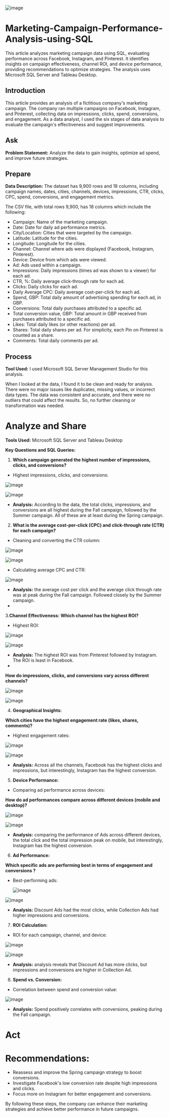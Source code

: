 ![image](https://github.com/user-attachments/assets/ea082bc4-291f-48b3-a94f-adad5b2ed7c9)


# Marketing-Campaign-Performance-Analysis-using-SQL
This article analyzes marketing campaign data using SQL, evaluating performance across Facebook, Instagram, and Pinterest. It identifies insights on campaign effectiveness, channel ROI, and device performance, providing recommendations to optimize strategies. The analysis uses Microsoft SQL Server and Tableau Desktop.

## Introduction
This article provides an analysis of a fictitious company's marketing campaign. The company ran multiple campaigns on Facebook, Instagram, and Pinterest, collecting data on impressions, clicks, spend, conversions, and engagement. As a data analyst, I used the six stages of data analysis to evaluate the campaign's effectiveness and suggest improvements.

## Ask
**Problem Statement:** Analyze the data to gain insights, optimize ad spend, and improve future strategies.

## Prepare
**Data Description:** The dataset has 9,900 rows and 18 columns, including campaign names, dates, cities, channels, devices, impressions, CTR, clicks, CPC, spend, conversions, and engagement metrics.

The CSV file, with total rows 9,900, has 18 columns which include the following:

- Campaign: Name of the marketing campaign.
- Date: Date for daily ad performance metrics.
- City/Location: Cities that were targeted by the campaign.
- Latitude: Latitude for the cities.
- Longitude: Longitude for the cities.
- Channel: Channel where ads were displayed (Facebook, Instagram, Pinterest).
- Device: Device from which ads were viewed.
- Ad: Ads used within a campaign.
- Impressions: Daily impressions (times ad was shown to a viewer) for each ad.
- CTR, %: Daily average click-through rate for each ad.
- Clicks: Daily clicks for each ad.
- Daily Average CPC: Daily average cost-per-click for each ad.
- Spend, GBP: Total daily amount of advertising spending for each ad, in GBP.
- Conversions: Total daily purchases attributed to a specific ad.
- Total conversion value, GBP: Total amount in GBP received from purchases attributed to a specific ad.
- Likes: Total daily likes (or other reactions) per ad.
- Shares: Total daily shares per ad. For simplicity, each Pin on Pinterest is counted as a share.
- Comments: Total daily comments per ad.
  
## Process
**Tool Used:** I used Microsoft SQL Server Management Studio for this analysis.

When I looked at the data, I found it to be clean and ready for analysis. There were no major issues like duplicates, missing values, or incorrect data types. The data was consistent and accurate, and there were no outliers that could affect the results. So, no further cleaning or transformation was needed.

# Analyze and Share
**Tools Used:** Microsoft SQL Server and Tableau Desktop

**Key Questions and SQL Queries:**

1. **Which campaign generated the highest number of impressions, clicks, and conversions?**

- Highest impressions, clicks, and conversions:
  
![image](https://github.com/user-attachments/assets/28289b20-dad9-4f6a-8ead-3117c6b65ede)

![image](https://github.com/user-attachments/assets/7b69e227-6263-45b0-a095-1af5dc35beae)

- **Analysis:** According to the data, the total clicks, impressions, and conversions are all highest during the Fall campaign, followed by the Summer campaign. All of these are at least during the Spring campaign.

2. **What is the average cost-per-click (CPC) and click-through rate (CTR) for each campaign?**

- Cleaning and converting the CTR column:

![image](https://github.com/user-attachments/assets/06cdf866-d96e-4059-970f-e83ae0b7496c)

![image](https://github.com/user-attachments/assets/021197cb-396d-400c-89f7-267f345b6e84)


- Calculating average CPC and CTR:

![image](https://github.com/user-attachments/assets/5cee1001-d7ee-4d62-8b24-bb76593bd9eb)

- **Analysis:** the average cost per click and the average click through rate was at peak during the Fall campaign. Followed closely by the Summer campaign.
- 
3.**Channel Effectiveness:**
 **Which channel has the highest ROI?**
  
  - Highest ROI:
    
![image](https://github.com/user-attachments/assets/d2bdc50b-b6d4-4229-a2a1-05502e8b6b36)

![image](https://github.com/user-attachments/assets/895fbadf-7ca1-4241-b52f-a7e1d82555c1)


- **Analysis:** The highest ROI was from Pinterest followed by Instagram. The ROI is least in Facebook.
- 
**How do impressions, clicks, and conversions vary across different channels?**

![image](https://github.com/user-attachments/assets/0b804e16-6a0b-4ba5-b724-abb403af17b6)

![image](https://github.com/user-attachments/assets/f11e24c0-7d86-4c33-b464-13a3be0e4beb)

4. **Geographical Insights:**

**Which cities have the highest engagement rate (likes, shares, comments)?**

- Highest engagement rates:

![image](https://github.com/user-attachments/assets/d552fb43-ebac-45cf-8a10-4efa10c70a6a)

![image](https://github.com/user-attachments/assets/7f096af3-fada-4116-bd89-589473d7266e)

- **Analysis:** Across all the channels, Facebook has the highest clicks and impressions, but interestingly, Instagram has the highest conversion.
  
5. **Device Performance:**

- Comparing ad performance across devices:
  
**How do ad performances compare across different devices (mobile and desktop)?**

![image](https://github.com/user-attachments/assets/39f34378-3579-49a7-8ad3-32debf204551)

![image](https://github.com/user-attachments/assets/3f9ecb46-8cf8-4d96-b3c2-d5c80297f232)

- **Analysis:**  comparing the performance of Ads across different devices, the total click and the total impression peak on mobile, but interestingly, Instagram has the highest conversion.

6. **Ad Performance:**

**Which specific ads are performing best in terms of engagement and conversions ?**

- Best-performing ads:

  ![image](https://github.com/user-attachments/assets/56e30ab2-501d-4b46-bb67-7e1cd860b3ae)

![image](https://github.com/user-attachments/assets/6e29210a-7018-4ae2-8de4-80cf0f952a60)

- **Analysis:** Discount Ads had the most clicks, while Collection Ads had higher impressions and conversions.

7. **ROI Calculation:**

- ROI for each campaign, channel, and device:

![image](https://github.com/user-attachments/assets/a86f5922-8f56-44bc-8b13-ab1ab3543616)

![image](https://github.com/user-attachments/assets/4abd8d0d-b7c5-4028-a41c-bb5a178f450b)

- **Analysis:** analysis reveals that Discount Ad has more clicks, but impressions and conversions are higher in Collection Ad.

8. **Spend vs. Conversion:**

- Correlation between spend and conversion value:

![image](https://github.com/user-attachments/assets/1c192534-6007-46b2-b894-5df66d8f9f55)

- **Analysis:** Spend positively correlates with conversions, peaking during the Fall campaign.

# Act
# Recommendations:

- Reassess and improve the Spring campaign strategy to boost conversions.
- Investigate Facebook's low conversion rate despite high impressions and clicks.
- Focus more on Instagram for better engagement and conversions.

By following these steps, the company can enhance their marketing strategies and achieve better performance in future campaigns.
